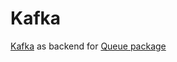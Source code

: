 # Kafka

[Kafka](https://kafka.apache.org/) as backend for [Queue package](https://github.com/golang-queue/queue)
